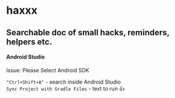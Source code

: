 # haxxx
## Searchable doc of small hacks, reminders, helpers etc.



#### Android Studio

Issue: Please Select Android SDK

`"Ctrl+Shift+A"` - search inside Android Studio  
`Sync Project with Gradle Files` - text to run 👍
